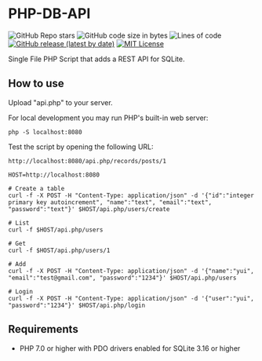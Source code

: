 # PHP-DB-API

![GitHub Repo stars](https://img.shields.io/github/stars/yui0/php-db-api?style=social)
![GitHub code size in bytes](https://img.shields.io/github/languages/code-size/yui0/php-db-api)
![Lines of code](https://img.shields.io/tokei/lines/github/yui0/php-db-api)
[![GitHub release (latest by date)](https://img.shields.io/github/v/release/yui0/php-db-api)](https://github.com/yui0/php-db-api/releases)
[![MIT License](https://img.shields.io/badge/license-MIT-blue.svg?style=flat)](LICENSE)

Single File PHP Script that adds a REST API for SQLite.

## How to use

Upload "api.php" to your server.

For local development you may run PHP's built-in web server:

```
php -S localhost:8080
```

Test the script by opening the following URL:

```
http://localhost:8080/api.php/records/posts/1
```

```
HOST=http://localhost:8080

# Create a table
curl -f -X POST -H "Content-Type: application/json" -d '{"id":"integer primary key autoincrement", "name":"text", "email":"text", "password":"text"}' $HOST/api.php/users/create

# List
curl -f $HOST/api.php/users

# Get
curl -f $HOST/api.php/users/1

# Add
curl -f -X POST -H "Content-Type: application/json" -d '{"name":"yui", "email":"test@gmail.com", "password":"1234"}' $HOST/api.php/users

# Login
curl -f -X POST -H "Content-Type: application/json" -d '{"user":"yui", "password":"1234"}' $HOST/api.php/login
```

## Requirements

* PHP 7.0 or higher with PDO drivers enabled for SQLite 3.16 or higher


